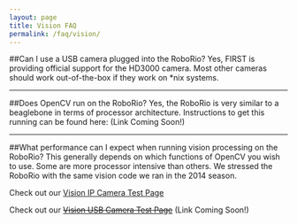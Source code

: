 ```yaml
---
layout: page
title: Vision FAQ
permalink: /faq/vision/
---
```


##Can I use a USB camera plugged into the RoboRio?
Yes, FIRST is providing official support for the HD3000 camera. Most other cameras should work out-of-the-box if they work on *nix systems. 

---

##Does OpenCV run on the RoboRio?
Yes, the RoboRio is very similar to a beaglebone in terms of processor architecture. Instructions to get this running can be found here: (Link Coming Soon!)

---

##What performance can I expect when running vision processing on the RoboRio?
This generally depends on which functions of OpenCV you wish to use. Some are more processor intensive than others. We stressed the RoboRio with the same vision code we ran in the 2014 season.

Check out our [Vision IP Camera Test Page](/RoboRio/vision/cameratest/)

Check out our <strike>[Vision USB Camera Test Page]()</strike> (Link Coming Soon!)

